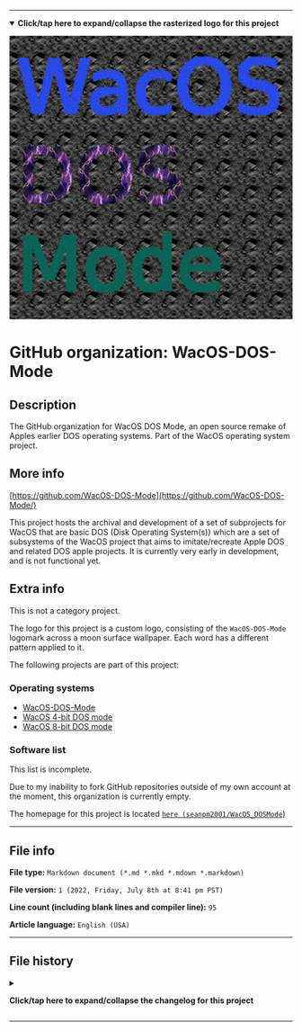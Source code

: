 
***

<!--
<details><summary><b lang="en">Click/tap here to expand/collapse the vectorized logo for this project</b></summary>

![WichCraft_Icon_1024px.svg failed to load. The file may be missing or corrupt. Check the file path for errors first.](/AdditionalInfo/2/WacOS-DOS-Mode/WichCraft_Icon_1024px.svg)

</details>
!-->

<details open><summary><b lang="en">Click/tap here to expand/collapse the rasterized logo for this project</b></summary>

![WacOS_DOSMode_1280pxIcon_V1_HighCompression.png failed to load. The file may be missing or corrupt. Check the file path for errors first.](/AdditionalInfo/2/WacOS-DOS-Mode/WacOS_DOSMode_1280pxIcon_V1_HighCompression.png)

</details>

# GitHub organization: WacOS-DOS-Mode

## Description

The GitHub organization for WacOS DOS Mode, an open source remake of Apples earlier DOS operating systems. Part of the WacOS operating system project.

## More info

[https://github.com/WacOS-DOS-Mode](https://github.com/WacOS-DOS-Mode/)

This project hosts the archival and development of a set of subprojects for WacOS that are basic DOS (Disk Operating System(s)) which are a set of subsystems of the WacOS project that aims to imitate/recreate Apple DOS and related DOS apple projects. It is currently very early in development, and is not functional yet.

## Extra info

This is not a category project.

The logo for this project is a custom logo, consisting of the `WacOS-DOS-Mode` logomark across a moon surface wallpaper. Each word has a different pattern applied to it.

The following projects are part of this project:

### Operating systems

- [WacOS-DOS-Mode](https://github.com/seanpm2001/WacOS_DOSMode/)
- [WacOS 4-bit DOS mode](https://github.com/seanpm2001/WacOS_4-Bit_DOSMode/)
- [WacOS 8-bit DOS mode](https://github.com/seanpm2001/WacOS_8-Bit_DOSMode/)

### Software list

This list is incomplete.

Due to my inability to fork GitHub repositories outside of my own account at the moment, this organization is currently empty.

The homepage for this project is located [`here (seanpm2001/WacOS_DOSMode`)](https://github.com/seanpm2001/WacOS_DOSMode/)

<!--
There is no current home repository for this project.
!-->

***

## File info

**File type:** `Markdown document (*.md *.mkd *.mdown *.markdown)`

**File version:** `1 (2022, Friday, July 8th at 8:41 pm PST)`

**Line count (including blank lines and compiler line):** `95`

**Article language:** `English (USA)`

***

## File history

<details><summary><p lang="en"><b>Click/tap here to expand/collapse the changelog for this project</b></p></summary>

<details><summary><p lang="en"><b>Version 1 (2022, Friday, July 8th at 8:41 pm PST)</b></p></summary>

**This version was made by:** [`@seanpm2001`](https://github.com/seanpm2001/)

> Changes:

- [x] Started the file
- [x] Referenced the organization icon (raster)
<!--  - [x] Referenced the organization icon (vector) !-->
- [x] Added the organization description
- [x] Added the `more info` section
- [x] Added the `extra info` section
- [x] Added the `file info` section
- [x] Added the `file history` section
- [ ] No other changes in version 1

</details>

</details>

***
